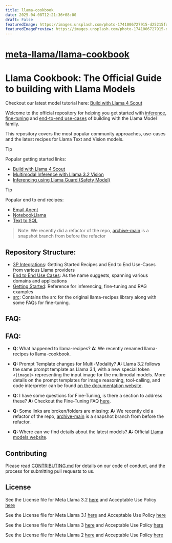 ```yaml
---
title: llama-cookbook
date: 2025-04-08T12:21:36+08:00
draft: False
featuredImage: https://images.unsplash.com/photo-1741006727915-d25215fdaf04?ixid=M3w0NjAwMjJ8MHwxfHJhbmRvbXx8fHx8fHx8fDE3NDQwODYwNDV8&ixlib=rb-4.0.3
featuredImagePreview: https://images.unsplash.com/photo-1741006727915-d25215fdaf04?ixid=M3w0NjAwMjJ8MHwxfHJhbmRvbXx8fHx8fHx8fDE3NDQwODYwNDV8&ixlib=rb-4.0.3
---
```


# [meta-llama/llama-cookbook](https://github.com/meta-llama/llama-cookbook)

# Llama Cookbook: The Official Guide to building with Llama Models

Checkout our latest model tutorial here: [Build with Llama 4 Scout](./getting-started/build_with_llama_4.ipynb)

Welcome to the official repository for helping you get started with [inference](https://github.com/meta-llama/llama-cookbook/tree/main/getting-started/inference/), [fine-tuning](https://github.com/meta-llama/llama-cookbook/tree/main/getting-started/finetuning) and [end-to-end use-cases](https://github.com/meta-llama/llama-cookbook/tree/main/end-to-end-use-cases) of building with the Llama Model family.

This repository covers the most popular community approaches, use-cases and the latest recipes for Llama Text and Vision models.

> [!TIP]
> Popular getting started links:
> * [Build with Llama 4 Scout](https://github.com/meta-llama/llama-cookbook/tree/main/getting-started/build_with_llama_4.ipynb)
> * [Multimodal Inference with Llama 3.2 Vision](https://github.com/meta-llama/llama-cookbook/tree/main/getting-started/inference/local_inference/README.md#multimodal-inference)
> * [Inferencing using Llama Guard (Safety Model)](https://github.com/meta-llama/llama-cookbook/tree/main/getting-started/responsible_ai/llama_guard/)

> [!TIP]
> Popular end to end recipes:
> * [Email Agent](https://github.com/meta-llama/llama-cookbook/tree/main/end-to-end-use-cases/email_agent/)
> * [NotebookLlama](https://github.com/meta-llama/llama-cookbook/tree/main/end-to-end-use-cases/NotebookLlama/)
> * [Text to SQL](https://github.com/meta-llama/llama-cookbook/tree/main/end-to-end-use-cases/coding/text2sql/)


> Note: We recently did a refactor of the repo, [archive-main](https://github.com/meta-llama/llama-cookbook/tree/archive-main) is a snapshot branch from before the refactor

## Repository Structure:

- [3P Integrations](https://github.com/meta-llama/llama-cookbook/tree/main/3p-integrations): Getting Started Recipes and End to End Use-Cases from various Llama providers
- [End to End Use Cases](https://github.com/meta-llama/llama-cookbook/tree/main/end-to-end-use-cases): As the name suggests, spanning various domains and applications
- [Getting Started](https://github.com/meta-llama/llama-cookbook/tree/main/getting-started/): Reference for inferencing, fine-tuning and RAG examples
- [src](https://github.com/meta-llama/llama-cookbook/tree/main/src/): Contains the src for the original llama-recipes library along with some FAQs for fine-tuning.

## FAQ:
## FAQ:

- **Q:** What happened to llama-recipes?
  **A:** We recently renamed llama-recipes to llama-cookbook.

- **Q:** Prompt Template changes for Multi-Modality?
  **A:** Llama 3.2 follows the same prompt template as Llama 3.1, with a new special token `<|image|>` representing the input image for the multimodal models. More details on the prompt templates for image reasoning, tool-calling, and code interpreter can be found [on the documentation website](https://llama.meta.com/docs/model-cards-and-prompt-formats/llama3_2).

- **Q:** I have some questions for Fine-Tuning, is there a section to address these?
  **A:** Checkout the Fine-Tuning FAQ [here](https://github.com/meta-llama/llama-cookbook/tree/main/src/docs/).

- **Q:** Some links are broken/folders are missing:
  **A:** We recently did a refactor of the repo, [archive-main](https://github.com/meta-llama/llama-cookbook/tree/archive-main) is a snapshot branch from before the refactor.

- **Q:** Where can we find details about the latest models?
  **A:** Official [Llama models website](https://www.llama.com).

## Contributing

Please read [CONTRIBUTING.md](CONTRIBUTING.md) for details on our code of conduct, and the process for submitting pull requests to us.

## License
<!-- markdown-link-check-disable -->

See the License file for Meta Llama 3.2 [here](https://github.com/meta-llama/llama-models/blob/main/models/llama3_2/LICENSE) and Acceptable Use Policy [here](https://github.com/meta-llama/llama-models/blob/main/models/llama3_2/USE_POLICY.md)

See the License file for Meta Llama 3.1 [here](https://github.com/meta-llama/llama-models/blob/main/models/llama3_1/LICENSE) and Acceptable Use Policy [here](https://github.com/meta-llama/llama-models/blob/main/models/llama3_1/USE_POLICY.md)

See the License file for Meta Llama 3 [here](https://github.com/meta-llama/llama-models/blob/main/models/llama3/LICENSE) and Acceptable Use Policy [here](https://github.com/meta-llama/llama-models/blob/main/models/llama3/USE_POLICY.md)

See the License file for Meta Llama 2 [here](https://github.com/meta-llama/llama-models/blob/main/models/llama2/LICENSE) and Acceptable Use Policy [here](https://github.com/meta-llama/llama-models/blob/main/models/llama2/USE_POLICY.md)
<!-- markdown-link-check-enable -->
